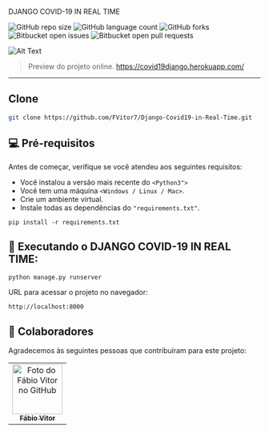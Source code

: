  DJANGO COVID-19 IN REAL TIME

![GitHub repo size](https://img.shields.io/github/repo-size/fvitor7/Django-Covid19-in-Real-Time?style=for-the-badge)
![GitHub language count](https://img.shields.io/github/languages/count/FVitor7/Django-Covid19-in-Real-Time?style=for-the-badge)
![GitHub forks](https://img.shields.io/github/forks/FVitor7/Django-Covid19-in-Real-Time?style=for-the-badge)
![Bitbucket open issues](https://img.shields.io/bitbucket/issues/FVitor7/DDjango-Covid19-in-Real-Time?style=for-the-badge)
![Bitbucket open pull requests](https://img.shields.io/bitbucket/pr-raw/FVitor7/Django-Covid19-in-Real-Time?style=for-the-badge)



![Alt Text](https://github.com/FVitor7/Django-Covid19-in-Real-Time/raw/main/README_FILES/gif_01.gif)

> Preview do projeto online.
> https://covid19django.herokuapp.com/


---

## Clone
```bash
git clone https://github.com/FVitor7/Django-Covid19-in-Real-Time.git
```

## 💻 Pré-requisitos

Antes de começar, verifique se você atendeu aos seguintes requisitos:

* Você instalou a versão mais recente do `<Python3">`
* Você tem uma máquina `<Windows / Linux / Mac>`.
* Crie um ambiente virtual.
* Instale todas as dependências do `"requirements.txt"`.

```
pip install -r requirements.txt
```
## 🚀 Executando o DJANGO COVID-19 IN REAL TIME:

```
python manage.py runserver
```
URL para acessar o projeto no navegador:

```
http://localhost:8000
````

## 🤝 Colaboradores

Agradecemos às seguintes pessoas que contribuíram para este projeto:

<table>
  <tr>
    <td align="center">
      <a href="https://github.com/FVitor7">
        <img src="https://avatars2.githubusercontent.com/u/48036134?s=460&u=83e0e7eb1fe80c60164e6c9561a6174874c3b3da&v=4" width="100px;" alt="Foto do Fábio Vitor no GitHub"/><br>
        <sub>
          <b>Fábio Vitor</b>
        </sub>
      </a>
    </td>
    
  </tr>
</table>
